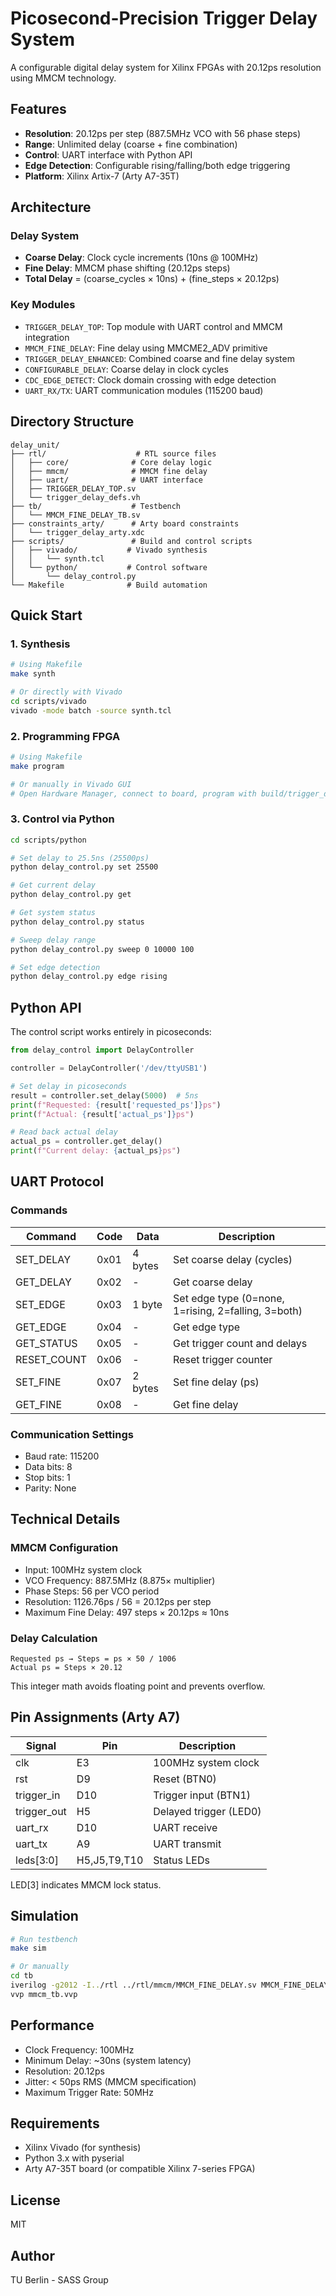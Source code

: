 # Picosecond-Precision Trigger Delay System

A configurable digital delay system for Xilinx FPGAs with 20.12ps resolution using MMCM technology.

## Features

- **Resolution**: 20.12ps per step (887.5MHz VCO with 56 phase steps)
- **Range**: Unlimited delay (coarse + fine combination)
- **Control**: UART interface with Python API
- **Edge Detection**: Configurable rising/falling/both edge triggering
- **Platform**: Xilinx Artix-7 (Arty A7-35T)

## Architecture

### Delay System
- **Coarse Delay**: Clock cycle increments (10ns @ 100MHz)
- **Fine Delay**: MMCM phase shifting (20.12ps steps)
- **Total Delay** = (coarse_cycles × 10ns) + (fine_steps × 20.12ps)

### Key Modules
- `TRIGGER_DELAY_TOP`: Top module with UART control and MMCM integration
- `MMCM_FINE_DELAY`: Fine delay using MMCME2_ADV primitive
- `TRIGGER_DELAY_ENHANCED`: Combined coarse and fine delay system
- `CONFIGURABLE_DELAY`: Coarse delay in clock cycles
- `CDC_EDGE_DETECT`: Clock domain crossing with edge detection
- `UART_RX/TX`: UART communication modules (115200 baud)

## Directory Structure

```
delay_unit/
├── rtl/                    # RTL source files
│   ├── core/              # Core delay logic
│   ├── mmcm/              # MMCM fine delay
│   ├── uart/              # UART interface
│   ├── TRIGGER_DELAY_TOP.sv
│   └── trigger_delay_defs.vh
├── tb/                    # Testbench
│   └── MMCM_FINE_DELAY_TB.sv
├── constraints_arty/      # Arty board constraints
│   └── trigger_delay_arty.xdc
├── scripts/               # Build and control scripts
│   ├── vivado/           # Vivado synthesis
│   │   └── synth.tcl
│   └── python/           # Control software
│       └── delay_control.py
└── Makefile              # Build automation
```

## Quick Start

### 1. Synthesis

```bash
# Using Makefile
make synth

# Or directly with Vivado
cd scripts/vivado
vivado -mode batch -source synth.tcl
```

### 2. Programming FPGA

```bash
# Using Makefile
make program

# Or manually in Vivado GUI
# Open Hardware Manager, connect to board, program with build/trigger_delay_mmcm.bit
```

### 3. Control via Python

```bash
cd scripts/python

# Set delay to 25.5ns (25500ps)
python delay_control.py set 25500

# Get current delay
python delay_control.py get

# Get system status
python delay_control.py status

# Sweep delay range
python delay_control.py sweep 0 10000 100

# Set edge detection
python delay_control.py edge rising
```

## Python API

The control script works entirely in picoseconds:

```python
from delay_control import DelayController

controller = DelayController('/dev/ttyUSB1')

# Set delay in picoseconds
result = controller.set_delay(5000)  # 5ns
print(f"Requested: {result['requested_ps']}ps")
print(f"Actual: {result['actual_ps']}ps")

# Read back actual delay
actual_ps = controller.get_delay()
print(f"Current delay: {actual_ps}ps")
```

## UART Protocol

### Commands
| Command | Code | Data | Description |
|---------|------|------|-------------|
| SET_DELAY | 0x01 | 4 bytes | Set coarse delay (cycles) |
| GET_DELAY | 0x02 | - | Get coarse delay |
| SET_EDGE | 0x03 | 1 byte | Set edge type (0=none, 1=rising, 2=falling, 3=both) |
| GET_EDGE | 0x04 | - | Get edge type |
| GET_STATUS | 0x05 | - | Get trigger count and delays |
| RESET_COUNT | 0x06 | - | Reset trigger counter |
| SET_FINE | 0x07 | 2 bytes | Set fine delay (ps) |
| GET_FINE | 0x08 | - | Get fine delay |

### Communication Settings
- Baud rate: 115200
- Data bits: 8
- Stop bits: 1
- Parity: None

## Technical Details

### MMCM Configuration
- Input: 100MHz system clock
- VCO Frequency: 887.5MHz (8.875× multiplier)
- Phase Steps: 56 per VCO period
- Resolution: 1126.76ps / 56 = 20.12ps per step
- Maximum Fine Delay: 497 steps × 20.12ps ≈ 10ns

### Delay Calculation
```
Requested ps → Steps = ps × 50 / 1006
Actual ps = Steps × 20.12
```

This integer math avoids floating point and prevents overflow.

## Pin Assignments (Arty A7)

| Signal | Pin | Description |
|--------|-----|-------------|
| clk | E3 | 100MHz system clock |
| rst | D9 | Reset (BTN0) |
| trigger_in | D10 | Trigger input (BTN1) |
| trigger_out | H5 | Delayed trigger (LED0) |
| uart_rx | D10 | UART receive |
| uart_tx | A9 | UART transmit |
| leds[3:0] | H5,J5,T9,T10 | Status LEDs |

LED[3] indicates MMCM lock status.

## Simulation

```bash
# Run testbench
make sim

# Or manually
cd tb
iverilog -g2012 -I../rtl ../rtl/mmcm/MMCM_FINE_DELAY.sv MMCM_FINE_DELAY_TB.sv -o mmcm_tb.vvp
vvp mmcm_tb.vvp
```

## Performance

- Clock Frequency: 100MHz
- Minimum Delay: ~30ns (system latency)
- Resolution: 20.12ps
- Jitter: < 50ps RMS (MMCM specification)
- Maximum Trigger Rate: 50MHz

## Requirements

- Xilinx Vivado (for synthesis)
- Python 3.x with pyserial
- Arty A7-35T board (or compatible Xilinx 7-series FPGA)

## License

MIT

## Author

TU Berlin - SASS Group